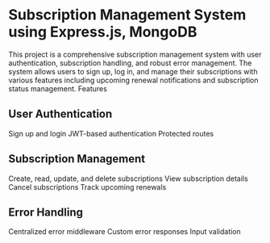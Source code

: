 # Subscription Management System using Express.js, MongoDB
This project is a comprehensive subscription management system with user authentication, subscription handling, and robust error management. 
The system allows users to sign up, log in, and manage their subscriptions with various features including upcoming renewal notifications and subscription status management.
Features

## User Authentication

Sign up and login
JWT-based authentication
Protected routes

## Subscription Management

Create, read, update, and delete subscriptions
View subscription details
Cancel subscriptions
Track upcoming renewals

## Error Handling

Centralized error middleware
Custom error responses
Input validation
